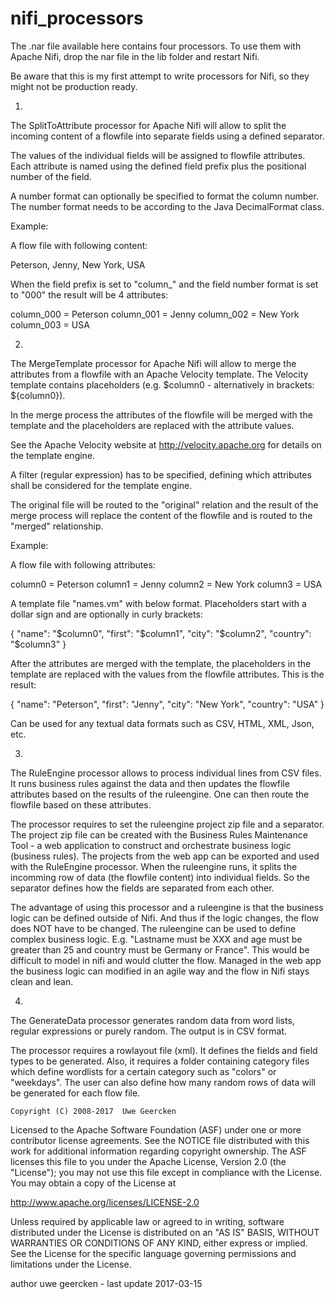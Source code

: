 # nifi_processors

The .nar file available here contains four processors. To use them with Apache Nifi, drop the nar file in the lib folder and restart Nifi.

Be aware that this is my first attempt to write processors for Nifi, so they might not be production ready.

1)
The SplitToAttribute processor for Apache Nifi will allow to split the incoming content of a flowfile into separate fields using a defined separator.

The values of the individual fields will be assigned to flowfile attributes. Each attribute is named using the defined field prefix plus the positional number of the field.

A number format can optionally be specified to format the column number. The number format needs to be according to the Java DecimalFormat class.


Example:

A flow file with following content:

Peterson, Jenny, New York, USA

When the field prefix is set to "column_" and the field number format is set to "000" the result will be 4 attributes:

column_000 = Peterson
column_001 = Jenny
column_002 = New York
column_003 = USA

2)
The MergeTemplate processor for Apache Nifi will allow to merge the attributes from a flowfile with an Apache Velocity template. The Velocity template contains placeholders (e.g. $column0 - alternatively in brackets: ${column0}). 

In the merge process the attributes of the flowfile will be merged with the template and the placeholders are replaced with the attribute values.

See the Apache Velocity website at http://velocity.apache.org for details on the template engine.

A filter (regular expression) has to be specified, defining which attributes shall be considered for the template engine.

The original file will be routed to the "original" relation and the result of the merge process will replace the content of the flowfile and is routed to the "merged" relationship.


Example:
 
A flow file with following attributes:

column0 = Peterson
column1 = Jenny
column2 = New York
column3 = USA
 
A template file "names.vm" with below format. Placeholders start with a dollar sign and are optionally in curly brackets:

{
		"name": "$column0",
		"first": "$column1",
		"city": "$column2",
		"country": "$column3"
}

After the attributes are merged with the template, the placeholders in the template are replaced with the values from the
flowfile attributes. This is the result:

{
		"name": "Peterson",
		"first": "Jenny",
		"city": "New York",
		"country": "USA"
}

Can be used for any textual data formats such as CSV, HTML, XML, Json, etc.

3)
The RuleEngine processor allows to process individual lines from CSV files. It runs business rules against the data and then updates the flowfile
attributes based on the results of the ruleengine. One can then route the flowfile based on these attributes.

The processor requires to set the ruleengine project zip file and a separator. The project zip file can be created with the Business Rules Maintenance Tool -
a web application to construct and orchestrate business logic (business rules). The projects from the web app can be exported and used with the RuleEngine processor.
When the ruleengine runs, it splits the incomming row of data (the flowfile content) into individual fields. So the separator defines how the fields are separated
from each other.

The advantage of using this processor and a ruleengine is that the business logic can be defined outside of Nifi. And thus if the logic changes, the flow does NOT
have to be changed. The ruleengine can be used to define complex business logic. E.g. "Lastname must be XXX and age must be greater than 25 and country must be Germany or France". This would be difficult to model in nifi and would clutter the flow. Managed in the web app the business logic can modified in an agile way and the flow in Nifi
stays clean and lean.

4)
The GenerateData processor generates random data from word lists, regular expressions or purely random. The output is in CSV format.

The processor requires a rowlayout file (xml). It defines the fields and field types to be generated. Also, it requires a folder containing category files which define wordlists for a certain category such as "colors" or "weekdays".
The user can also define how many random rows of data will be generated for each flow file.


    Copyright (C) 2008-2017  Uwe Geercken

 Licensed to the Apache Software Foundation (ASF) under one
 or more contributor license agreements.  See the NOTICE file
 distributed with this work for additional information
 regarding copyright ownership.  The ASF licenses this file
 to you under the Apache License, Version 2.0 (the
 "License"); you may not use this file except in compliance
 with the License.  You may obtain a copy of the License at

   http://www.apache.org/licenses/LICENSE-2.0

 Unless required by applicable law or agreed to in writing,
 software distributed under the License is distributed on an
 "AS IS" BASIS, WITHOUT WARRANTIES OR CONDITIONS OF ANY
 KIND, either express or implied.  See the License for the
 specific language governing permissions and limitations
 under the License.

author uwe geercken - last update 2017-03-15

